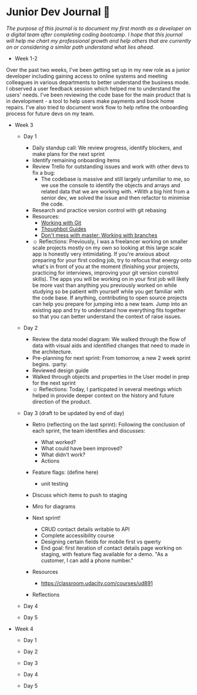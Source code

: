 # Junior Dev Journal :notebook: 

_The purpose of this journal is to document my first month as a developer on a digital team after 
completing coding bootcamp. I hope that this journal will help me chart my professional growth and help others that are currently on or considering a similar path understand what lies ahead._

* Week 1-2

Over the past two weeks, I've been getting set up in my new role as a junior developer 
including gaining access to online systems and meeting colleagues in various departments 
to better understand the business mode. I observed a user feedback session which 
helped me to understand the users' needs. I've been reviewing the code base for the main product 
that is in development - a tool to help users make payments and book home repairs. I've also 
tried to document work flow to help refine the onboarding process for future devs on my team. 

* Week 3

    * Day 1
        * Daily standup call: We review progress, identify blockers, and make plans for the next sprint
        * Identify remaining onboarding items
        * Review Trello for outstanding issues and work with other devs to fix a bug: 
            * The codebase is massive and still largely unfamiliar to me, so we use the console to identify 
            the objects and arrays and related data that we are working with. 
            *With a big hint from a senior dev, we solved the issue and then refactor to minimise the code. 
        * Research and practice version control with git rebasing
        * Resources: 
            * [Working with Git](https://medium.com/@grazibonizi/the-best-branching-model-to-work-with-git-4008a8098e6a)
            * [Thoughbot Guides](https://github.com/thoughtbot/guides)
            * [Don't mess with master: Working with branches](https://thenewstack.io/dont-mess-with-the-master-working-with-branches-in-git-and-github/)
        * :relaxed: Reflections: Previously, I was a freelancer working on smaller scale projects mostly on my own so looking at this large scale app is honestly very intimidating. If you're anxious about preparing for your first coding job, try to refocus that energy onto what's in front of you at the moment (finishing your projects, practicing for interviews, improving your git version constrol skills). The apps you will be working on in your first job will likely be more vast than anything you previously worked on while studying so be patient with yourself while you get familiar with the code base. If anything, contributing to open source projects can help you prepare for jumping into a new team. Jump into an existing app and try to understand how everything fits together so that you can better understand the context of raise issues. 

   * Day 2
        * Review the data model diagram: We walked through the flow of data with visual aids and identified changes that need to made in the architecture. 
        * Pre-planning for next sprint: From tomorrow, a new 2 week sprint begins. :party: 
        * Reviewed design guide
        * Walked through objects and properties in the User model in prep for the next sprint
        * :relaxed: Reflections: Today, I particpated in several meetings which helped in provide deeper context on the history and future direction of the product. 

    * Day 3 (draft to be updated by end of day)
        * Retro (reflecting on the last sprint): Following the conclusion of each sprint, the team 
        identifies and discusses: 
            * What worked? 
            * What could have been improved? 
            * What didn't work? 
            * Actions

        * Feature flags: (define here)
            * unit testing
        * Discuss which items to push to staging
        * Miro for diagrams
        * Next sprint! 
            * CRUD contact details writable to API
            * Complete accessibility course
            * Designing certain fields for mobile first vs qwerty
            * End goal: first iteration of contact details page working on staging, 
            with feature flag available for a demo. "As a customer, I can add a phone number."
        * Resources
            * https://classroom.udacity.com/courses/ud891
        * Reflections

    * Day 4

    * Day 5

* Week 4

    * Day 1 

    * Day 2

    * Day 3

    * Day 4

    * Day 5
